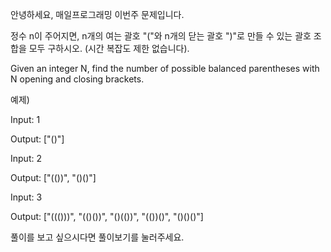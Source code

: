안녕하세요, 매일프로그래밍 이번주 문제입니다.
 
정수 n이 주어지면, n개의 여는 괄호 "("와 n개의 닫는 괄호 ")"로 만들 수 있는 괄호 조합을 모두 구하시오. (시간 복잡도 제한 없습니다).



Given an integer N, find the number of possible balanced parentheses with N opening and closing brackets.



예제)

Input: 1

Output: ["()"]



Input: 2

Output: ["(())", "()()"]



Input: 3

Output: ["((()))", "(()())", "()(())", "(())()", "()()()"]

 
풀이를 보고 싶으시다면 풀이보기를 눌러주세요. 
